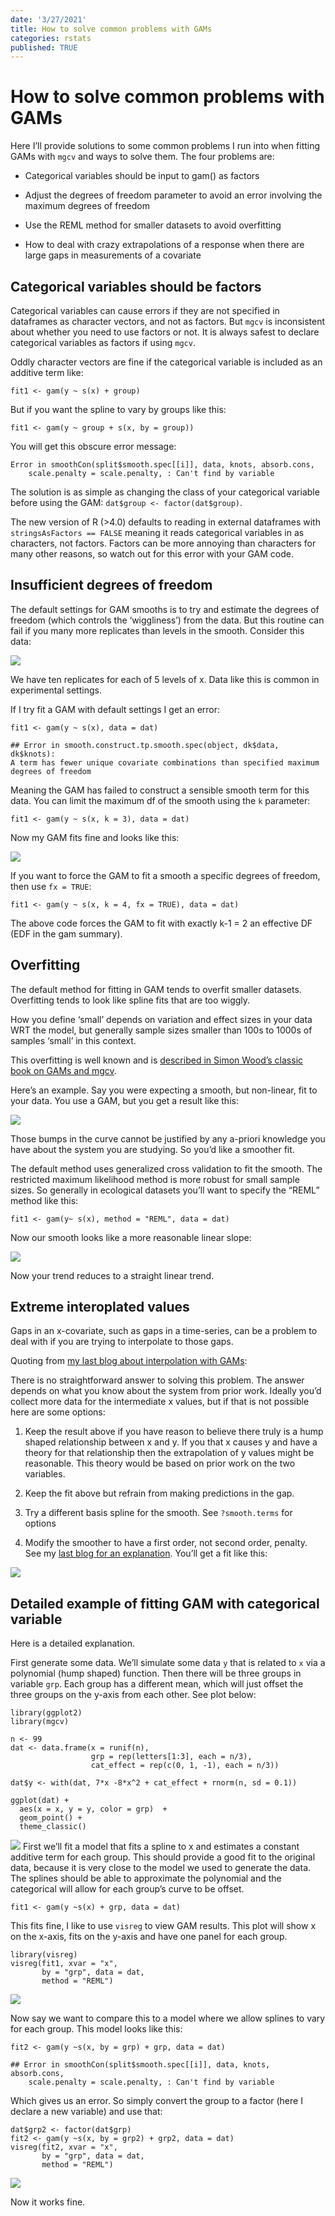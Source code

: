 ```yaml
---
date: '3/27/2021'
title: How to solve common problems with GAMs
categories: rstats
published: TRUE
---
```


How to solve common problems with GAMs
======================================

Here I’ll provide solutions to some common problems I run into when
fitting GAMs with `mgcv` and ways to solve them. The four problems are:

-   Categorical variables should be input to gam() as factors

-   Adjust the degrees of freedom parameter to avoid an error involving
    the maximum degrees of freedom

-   Use the REML method for smaller datasets to avoid overfitting

-   How to deal with crazy extrapolations of a response when there are
    large gaps in measurements of a covariate

Categorical variables should be factors
---------------------------------------

Categorical variables can cause errors if they are not specified in
dataframes as character vectors, and not as factors. But `mgcv` is
inconsistent about whether you need to use factors or not. It is always
safest to declare categorical variables as factors if using `mgcv`.

Oddly character vectors are fine if the categorical variable is included
as an additive term like:

    fit1 <- gam(y ~ s(x) + group)

But if you want the spline to vary by groups like this:

    fit1 <- gam(y ~ group + s(x, by = group))

You will get this obscure error message:

    Error in smoothCon(split$smooth.spec[[i]], data, knots, absorb.cons,
        scale.penalty = scale.penalty, : Can't find by variable

The solution is as simple as changing the class of your categorical
variable before using the GAM: `dat$group <- factor(dat$group)`.

The new version of R (&gt;4.0) defaults to reading in external
dataframes with `stringsAsFactors == FALSE` meaning it reads categorical
variables in as characters, not factors. Factors can be more annoying
than characters for many other reasons, so watch out for this error with
your GAM code.

Insufficient degrees of freedom
-------------------------------

The default settings for GAM smooths is to try and estimate the degrees
of freedom (which controls the ‘wiggliness’) from the data. But this
routine can fail if you many more replicates than levels in the smooth.
Consider this data:

![](2021-03-27-common-GAM-problems/unnamed-chunk-1-1.png)

We have ten replicates for each of 5 levels of x. Data like this is
common in experimental settings.

If I try fit a GAM with default settings I get an error:

    fit1 <- gam(y ~ s(x), data = dat)

    ## Error in smooth.construct.tp.smooth.spec(object, dk$data, dk$knots):
    A term has fewer unique covariate combinations than specified maximum
    degrees of freedom

Meaning the GAM has failed to construct a sensible smooth term for this
data. You can limit the maximum df of the smooth using the `k`
parameter:

    fit1 <- gam(y ~ s(x, k = 3), data = dat)

Now my GAM fits fine and looks like this:

![](2021-03-27-common-GAM-problems/unnamed-chunk-4-1.png)

If you want to force the GAM to fit a smooth a specific degrees of
freedom, then use `fx = TRUE`:

    fit1 <- gam(y ~ s(x, k = 4, fx = TRUE), data = dat)

The above code forces the GAM to fit with exactly k-1 = 2 an effective
DF (EDF in the gam summary).

Overfitting
-----------

The default method for fitting in GAM tends to overfit smaller datasets.
Overfitting tends to look like spline fits that are too wiggly.

How you define ‘small’ depends on variation and effect sizes in your
data WRT the model, but generally sample sizes smaller than 100s to
1000s of samples ‘small’ in this context.

This overfitting is well known and is [described in Simon Wood’s classic
book on GAMs and
mgcv](https://www.routledge.com/Generalized-Additive-Models-An-Introduction-with-R-Second-Edition/Wood/p/book/9781498728331).

Here’s an example. Say you were expecting a smooth, but non-linear, fit
to your data. You use a GAM, but you get a result like this:

![](2021-03-27-common-GAM-problems/unnamed-chunk-6-1.png)

Those bumps in the curve cannot be justified by any a-priori knowledge
you have about the system you are studying. So you’d like a smoother
fit.

The default method uses generalized cross validation to fit the smooth.
The restricted maximum likelihood method is more robust for small sample
sizes. So generally in ecological datasets you’ll want to specify the
“REML” method like this:

    fit1 <- gam(y~ s(x), method = "REML", data = dat)

Now our smooth looks like a more reasonable linear slope:

![](2021-03-27-common-GAM-problems/unnamed-chunk-8-1.png)

Now your trend reduces to a straight linear trend.

Extreme interoplated values
---------------------------

Gaps in an x-covariate, such as gaps in a time-series, can be a problem
to deal with if you are trying to interpolate to those gaps.

Quoting from [my last blog about interpolation with
GAMs](https://www.seascapemodels.org/rstats/2021/03/27/GAMs-interpolation.html):

There is no straightforward answer to solving this problem. The answer
depends on what you know about the system from prior work. Ideally you’d
collect more data for the intermediate x values, but if that is not
possible here are some options:

1.  Keep the result above if you have reason to believe there truly is a
    hump shaped relationship between x and y. If you that x causes y and
    have a theory for that relationship then the extrapolation of y
    values might be reasonable. This theory would be based on prior work
    on the two variables.

2.  Keep the fit above but refrain from making predictions in the gap.

3.  Try a different basis spline for the smooth. See `?smooth.terms` for
    options

4.  Modify the smoother to have a first order, not second order,
    penalty. See my [last blog for an
    explanation](https://www.seascapemodels.org/rstats/2021/03/27/GAMs-interpolation.html).
    You’ll get a fit like this:  

![](/2021-03-27-GAMs-interpolation/unnamed-chunk-2-1.png)


Detailed example of fitting GAM with categorical variable
---------------------------------------------------------

Here is a detailed explanation.

First generate some data. We’ll simulate some data `y` that is related
to `x` via a polynomial (hump shaped) function. Then there will be three
groups in variable `grp`. Each group has a different mean, which will
just offset the three groups on the y-axis from each other. See plot
below:

    library(ggplot2)
    library(mgcv)

    n <- 99
    dat <- data.frame(x = runif(n),
                      grp = rep(letters[1:3], each = n/3),
                      cat_effect = rep(c(0, 1, -1), each = n/3))

    dat$y <- with(dat, 7*x -8*x^2 + cat_effect + rnorm(n, sd = 0.1))

    ggplot(dat) +
      aes(x = x, y = y, color = grp)  +
      geom_point() +
      theme_classic()

![](2021-03-27-common-GAM-problems/unnamed-chunk-9-1.png) First
we’ll fit a model that fits a spline to x and estimates a constant
additive term for each group. This should provide a good fit to the
original data, because it is very close to the model we used to generate
the data. The splines should be able to approximate the polynomial and
the categorical will allow for each group’s curve to be offset.

    fit1 <- gam(y ~s(x) + grp, data = dat)

This fits fine, I like to use `visreg` to view GAM results. This plot
will show x on the x-axis, fits on the y-axis and have one panel for
each group.

    library(visreg)
    visreg(fit1, xvar = "x",
           by = "grp", data = dat,
           method = "REML")

![](2021-03-27-common-GAM-problems/unnamed-chunk-11-1.png)

Now say we want to compare this to a model where we allow splines to
vary for each group. This model looks like this:

    fit2 <- gam(y ~s(x, by = grp) + grp, data = dat)

    ## Error in smoothCon(split$smooth.spec[[i]], data, knots, absorb.cons,
        scale.penalty = scale.penalty, : Can't find by variable

Which gives us an error. So simply convert the group to a factor (here I
declare a new variable) and use that:

    dat$grp2 <- factor(dat$grp)
    fit2 <- gam(y ~s(x, by = grp2) + grp2, data = dat)
    visreg(fit2, xvar = "x",
           by = "grp", data = dat,
           method = "REML")

![](2021-03-27-common-GAM-problems/unnamed-chunk-13-1.png)

Now it works fine.
